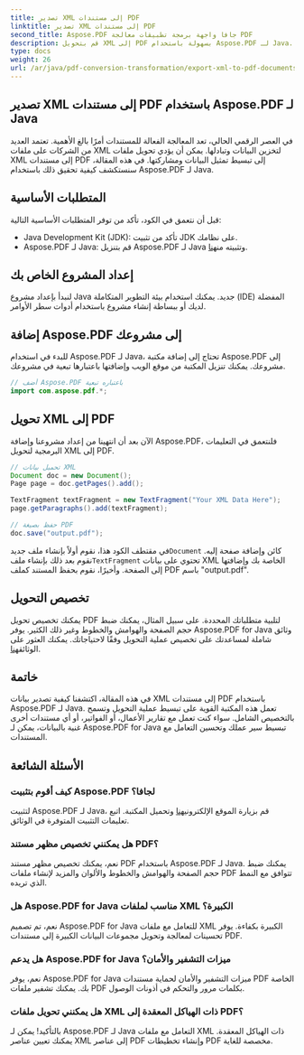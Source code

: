 ```yaml
---
title: تصدير XML إلى مستندات PDF
linktitle: تصدير XML إلى مستندات PDF
second_title: Aspose.PDF جافا واجهة برمجة تطبيقات معالجة PDF
description: قم بتحويل XML إلى PDF بسهولة باستخدام Aspose.PDF لـ Java. تبسيط تمثيل البيانات ومشاركتها. تعلم كيف في هذا الدليل الشامل.
type: docs
weight: 26
url: /ar/java/pdf-conversion-transformation/export-xml-to-pdf-documents/
---
```


## تصدير XML إلى مستندات PDF باستخدام Aspose.PDF لـ Java

في العصر الرقمي الحالي، تعد المعالجة الفعالة للمستندات أمرًا بالغ الأهمية. تعتمد العديد من الشركات على ملفات XML لتخزين البيانات وتبادلها. يمكن أن يؤدي تحويل ملفات XML إلى مستندات PDF إلى تبسيط تمثيل البيانات ومشاركتها. في هذه المقالة، سنستكشف كيفية تحقيق ذلك باستخدام Aspose.PDF لـ Java.

## المتطلبات الأساسية

قبل أن نتعمق في الكود، تأكد من توفر المتطلبات الأساسية التالية:

- Java Development Kit (JDK): تأكد من تثبيت JDK على نظامك.
-  Aspose.PDF لـ Java: قم بتنزيل Aspose.PDF لـ Java وتثبيته من[هنا](https://releases.aspose.com/pdf/java/).

## إعداد المشروع الخاص بك

لنبدأ بإعداد مشروع Java جديد. يمكنك استخدام بيئة التطوير المتكاملة (IDE) المفضلة لديك أو ببساطة إنشاء مشروع باستخدام أدوات سطر الأوامر. 

## إضافة Aspose.PDF إلى مشروعك

للبدء في استخدام Aspose.PDF لـ Java، تحتاج إلى إضافة مكتبة Aspose.PDF إلى مشروعك. يمكنك تنزيل المكتبة من موقع الويب وإضافتها باعتبارها تبعية في مشروعك.

```java
// أضف Aspose.PDF باعتباره تبعية
import com.aspose.pdf.*;
```

## تحويل XML إلى PDF

الآن بعد أن انتهينا من إعداد مشروعنا وإضافة Aspose.PDF، فلنتعمق في التعليمات البرمجية لتحويل XML إلى PDF.

```java
// تحميل بيانات XML
Document doc = new Document();
Page page = doc.getPages().add();

TextFragment textFragment = new TextFragment("Your XML Data Here");
page.getParagraphs().add(textFragment);

// حفظ بصيغة PDF
doc.save("output.pdf");
```

 في مقتطف الكود هذا، نقوم أولاً بإنشاء ملف جديد`Document` كائن وإضافة صفحة إليه. نقوم بعد ذلك بإنشاء ملف`TextFragment` تحتوي على بيانات XML الخاصة بك وإضافتها إلى الصفحة. وأخيرًا، نقوم بحفظ المستند كملف PDF باسم "output.pdf".

## تخصيص التحويل

 يمكنك تخصيص تحويل PDF لتلبية متطلباتك المحددة. على سبيل المثال، يمكنك ضبط حجم الصفحة والهوامش والخطوط وغير ذلك الكثير. يوفر Aspose.PDF for Java وثائق شاملة لمساعدتك على تخصيص عملية التحويل وفقًا لاحتياجاتك. يمكنك العثور على الوثائق[هنا](https://reference.aspose.com/pdf/java/).

## خاتمة

في هذه المقالة، اكتشفنا كيفية تصدير بيانات XML إلى مستندات PDF باستخدام Aspose.PDF لـ Java. تعمل هذه المكتبة القوية على تبسيط عملية التحويل وتسمح بالتخصيص الشامل. سواء كنت تعمل مع تقارير الأعمال، أو الفواتير، أو أي مستندات أخرى غنية بالبيانات، يمكن لـ Aspose.PDF for Java تبسيط سير عملك وتحسين التعامل مع المستندات.

## الأسئلة الشائعة

### كيف أقوم بتثبيت Aspose.PDF لجافا؟

 لتثبيت Aspose.PDF لـ Java، قم بزيارة الموقع الإلكتروني[هنا](https://releases.aspose.com/pdf/java/) وتحميل المكتبة. اتبع تعليمات التثبيت المتوفرة في الوثائق.

### هل يمكنني تخصيص مظهر مستند PDF؟

نعم، يمكنك تخصيص مظهر مستند PDF باستخدام Aspose.PDF لـ Java. يمكنك ضبط حجم الصفحة والهوامش والخطوط والألوان والمزيد لإنشاء ملفات PDF تتوافق مع النمط الذي تريده.

### هل Aspose.PDF for Java مناسب لملفات XML الكبيرة؟

نعم، تم تصميم Aspose.PDF for Java للتعامل مع ملفات XML الكبيرة بكفاءة. يوفر تحسينات لمعالجة وتحويل مجموعات البيانات الكبيرة إلى مستندات PDF.

### هل يدعم Aspose.PDF for Java ميزات التشفير والأمان؟

نعم، يوفر Aspose.PDF for Java ميزات التشفير والأمان لحماية مستندات PDF الخاصة بك. يمكنك تشفير ملفات PDF بكلمات مرور والتحكم في أذونات الوصول.

### هل يمكنني تحويل ملفات XML ذات الهياكل المعقدة إلى PDF؟

بالتأكيد! يمكن لـ Aspose.PDF لـ Java التعامل مع ملفات XML ذات الهياكل المعقدة. يمكنك تعيين عناصر XML إلى عناصر PDF وإنشاء تخطيطات PDF مخصصة للغاية.